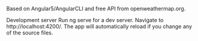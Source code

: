 Based on Angular5/AngularCLI and free API from openweathermap.org.



Development server
Run ng serve for a dev server. Navigate to http://localhost:4200/. The app will automatically reload if you change any of the source files.


